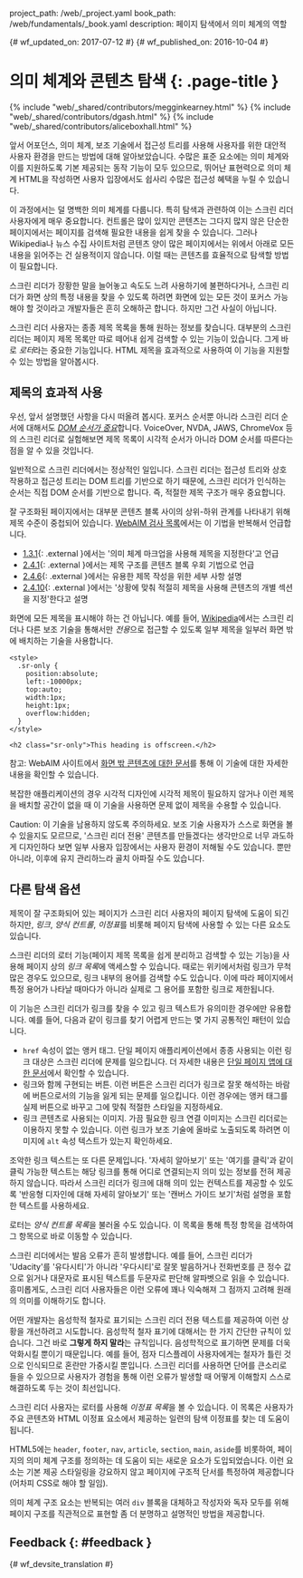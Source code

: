 project_path: /web/_project.yaml book_path: /web/fundamentals/_book.yaml description: 페이지 탐색에서 의미 체계의 역할

{# wf_updated_on: 2017-07-12 #} {# wf_published_on: 2016-10-04 #}

# 의미 체계와 콘텐츠 탐색 {: .page-title }

{% include "web/_shared/contributors/megginkearney.html" %} {% include "web/_shared/contributors/dgash.html" %} {% include "web/_shared/contributors/aliceboxhall.html" %}

앞서 어포던스, 의미 체계, 보조 기술에서 접근성 트리를 사용해 사용자를 위한 대안적 사용자 환경을 만드는 방법에 대해 알아보았습니다. 수많은 표준 요소에는 의미 체계와 이를 지원하도록 기본 제공되는 동작 기능이 모두 있으므로, 뛰어난 표현력으로 의미 체계 HTML을 작성하면 사용자 입장에서도 쉽사리 수많은 접근성 혜택을 누릴 수 있습니다.

이 과정에서는 덜 명백한 의미 체계를 다룹니다. 특히 탐색과 관련하여 이는 스크린 리더 사용자에게 매우 중요합니다. 컨트롤은 많이 있지만 콘텐츠는 그다지 많지 않은 단순한 페이지에서는 페이지를 검색해 필요한 내용을 쉽게 찾을 수 있습니다. 그러나 Wikipedia나 뉴스 수집 사이트처럼 콘텐츠 양이 많은 페이지에서는 위에서 아래로 모든 내용을 읽어주는 건 실용적이지 않습니다. 이럴 때는 콘텐츠를 효율적으로 탐색할 방법이 필요합니다.

스크린 리더가 장황한 말을 늘어놓고 속도도 느려 사용하기에 불편하다거나, 스크린 리더가 화면 상의 특정 내용을 찾을 수 있도록 하려면 화면에 있는 모든 것이 포커스 가능해야 할 것이라고 개발자들은 흔히 오해하곤 합니다. 하지만 그건 사실이 아닙니다.

스크린 리더 사용자는 종종 제목 목록을 통해 원하는 정보를 찾습니다. 대부분의 스크린 리더는 페이지 제목 목록만 따로 떼어내 쉽게 검색할 수 있는 기능이 있습니다. 그게 바로 *로터*라는 중요한 기능입니다. HTML 제목을 효과적으로 사용하여 이 기능을 지원할 수 있는 방법을 알아봅시다.

## 제목의 효과적 사용

우선, 앞서 설명했던 사항을 다시 떠올려 봅시다. 포커스 순서뿐 아니라 스크린 리더 순서에 대해서도 [*DOM 순서가 중요*](/web/fundamentals/accessibility/focus/dom-order-matters)합니다. VoiceOver, NVDA, JAWS, ChromeVox 등의 스크린 리더로 실험해보면 제목 목록이 시각적 순서가 아니라 DOM 순서를 따른다는 점을 알 수 있을 것입니다.

일반적으로 스크린 리더에서는 정상적인 일입니다. 스크린 리더는 접근성 트리와 상호 작용하고 접근성 트리는 DOM 트리를 기반으로 하기 때문에, 스크린 리더가 인식하는 순서는 직접 DOM 순서를 기반으로 합니다. 즉, 적절한 제목 구조가 매우 중요합니다.

잘 구조화된 페이지에서는 대부분 콘텐츠 블록 사이의 상위-하위 관계를 나타내기 위해 제목 수준이 중첩되어 있습니다. [WebAIM 검사 목록](http://webaim.org/standards/wcag/checklist)에서는 이 기법을 반복해서 언급합니다.

- [1.3.1](http://webaim.org/standards/wcag/checklist#sc1.3.1){: .external }에서는 '의미 체계 마크업을 사용해 제목을 지정한다'고 언급
- [2.4.1](http://webaim.org/standards/wcag/checklist#sc2.4.1){: .external }에서는 제목 구조를 콘텐츠 블록 우회 기법으로 언급
- [2.4.6](http://webaim.org/standards/wcag/checklist#sc2.4.6){: .external }에서는 유용한 제목 작성을 위한 세부 사항 설명
- [2.4.10](http://webaim.org/standards/wcag/checklist#sc2.4.10){: .external }에서는 '상황에 맞춰 적절히 제목을 사용해 콘텐츠의 개별 섹션을 지정'한다고 설명

화면에 모든 제목을 표시해야 하는 건 아닙니다. 예를 들어, [Wikipedia](https://www.wikipedia.org/)에서는 스크린 리더나 다른 보조 기술을 통해서만 *전용*으로 접근할 수 있도록 일부 제목을 일부러 화면 밖에 배치하는 기술을 사용합니다.

    <style>
      .sr-only {
        position:absolute;
        left:-10000px;
        top:auto;
        width:1px;
        height:1px;
        overflow:hidden;
      }
    </style>
    
    <h2 class="sr-only">This heading is offscreen.</h2>
    

참고: WebAIM 사이트에서 [화면 밖 콘텐츠에 대한 문서](http://webaim.org/techniques/css/invisiblecontent/)를 통해 이 기술에 대한 자세한 내용을 확인할 수 있습니다.

복잡한 애플리케이션의 경우 시각적 디자인에 시각적 제목이 필요하지 않거나 이런 제목을 배치할 공간이 없을 때 이 기술을 사용하면 문제 없이 제목을 수용할 수 있습니다.

Caution: 이 기술을 남용하지 않도록 주의하세요. 보조 기술 사용자가 스스로 화면을 볼 수 있을지도 모르므로, '스크린 리더 전용' 콘텐츠를 만들겠다는 생각만으로 너무 과도하게 디자인하다 보면 일부 사용자 입장에서는 사용자 환경이 저해될 수도 있습니다. 뿐만 아니라, 이후에 유지 관리하느라 골치 아파질 수도 있습니다.

## 다른 탐색 옵션

제목이 잘 구조화되어 있는 페이지가 스크린 리더 사용자의 페이지 탐색에 도움이 되긴 하지만, *링크*, *양식 컨트롤*, *이정표*를 비롯해 페이지 탐색에 사용할 수 있는 다른 요소도 있습니다.

스크린 리더의 로터 기능(페이지 제목 목록을 쉽게 분리하고 검색할 수 있는 기능)을 사용해 페이지 상의 *링크 목록*에 액세스할 수 있습니다. 때로는 위키에서처럼 링크가 무척 많은 경우도 있으므로, 링크 내부의 용어를 검색할 수도 있습니다. 이에 따라 페이지에서 특정 용어가 나타날 때마다가 아니라 실제로 그 용어를 포함한 링크로 제한됩니다.

이 기능은 스크린 리더가 링크를 찾을 수 있고 링크 텍스트가 유의미한 경우에만 유용합니다. 예를 들어, 다음과 같이 링크를 찾기 어렵게 만드는 몇 가지 공통적인 패턴이 있습니다.

- `href` 속성이 없는 앵커 태그. 단일 페이지 애플리케이션에서 종종 사용되는 이런 링크 대상은 스크린 리더에 문제를 일으킵니다. 더 자세한 내용은 [단일 페이지 앱에 대한 문서](http://neugierig.org/software/blog/2014/02/single-page-app-links.html)에서 확인할 수 있습니다.
- 링크와 함께 구현되는 버튼. 이런 버튼은 스크린 리더가 링크로 잘못 해석하는 바람에 버튼으로서의 기능을 잃게 되는 문제를 일으킵니다. 이런 경우에는 앵커 태그를 실제 버튼으로 바꾸고 그에 맞춰 적절한 스타일을 지정하세요.
- 링크 콘텐츠로 사용되는 이미지. 가끔 필요한 링크 연결 이미지는 스크린 리더로는 이용하지 못할 수 있습니다. 이런 링크가 보조 기술에 올바로 노출되도록 하려면 이미지에 `alt` 속성 텍스트가 있는지 확인하세요.

조악한 링크 텍스트는 또 다른 문제입니다. '자세히 알아보기' 또는 '여기를 클릭'과 같이 클릭 가능한 텍스트는 해당 링크를 통해 어디로 연결되는지 의미 있는 정보를 전혀 제공하지 않습니다. 따라서 스크린 리더가 링크에 대해 의미 있는 컨텍스트를 제공할 수 있도록 '반응형 디자인에 대해 자세히 알아보기' 또는 '캔버스 가이드 보기'처럼 설명을 포함한 텍스트를 사용하세요.

로터는 *양식 컨트롤 목록*을 불러올 수도 있습니다. 이 목록을 통해 특정 항목을 검색하여 그 항목으로 바로 이동할 수 있습니다.

스크린 리더에서는 발음 오류가 흔히 발생합니다. 예를 들어, 스크린 리더가 'Udacity'를 '유다시티'가 아니라 '우다시티'로 잘못 발음하거나 전화번호를 큰 정수 값으로 읽거나 대문자로 표시된 텍스트를 두문자로 판단해 알파벳으로 읽을 수 있습니다. 흥미롭게도, 스크린 리더 사용자들은 이런 오류에 꽤나 익숙해져 그 점까지 고려해 원래의 의미를 이해하기도 합니다.

어떤 개발자는 음성학적 철자로 표기되는 스크린 리더 전용 텍스트를 제공하여 이런 상황을 개선하려고 시도합니다. 음성학적 철자 표기에 대해서는 한 가지 간단한 규칙이 있습니다. 그건 바로 **그렇게 하지 말라**는 규칙입니다. 음성학적으로 표기하면 문제를 더욱 악화시킬 뿐이기 때문입니다. 예를 들어, 점자 디스플레이 사용자에게는 철자가 틀린 것으로 인식되므로 혼란만 가중시킬 뿐입니다. 스크린 리더를 사용하면 단어를 큰소리로 들을 수 있으므로 사용자가 경험을 통해 이런 오류가 발생할 때 어떻게 이해할지 스스로 해결하도록 두는 것이 최선입니다.

스크린 리더 사용자는 로터를 사용해 *이정표 목록*을 볼 수 있습니다. 이 목록은 사용자가 주요 콘텐츠와 HTML 이정표 요소에서 제공하는 일련의 탐색 이정표를 찾는 데 도움이 됩니다.

HTML5에는 `header`, `footer`, `nav`, `article`, `section`, `main`, `aside`를 비롯하여, 페이지의 의미 체계 구조를 정의하는 데 도움이 되는 새로운 요소가 도입되었습니다. 이런 요소는 기본 제공 스타일링을 강요하지 않고 페이지에 구조적 단서를 특정하여 제공합니다(어차피 CSS로 해야 할 일임).

의미 체계 구조 요소는 반복되는 여러 `div` 블록을 대체하고 작성자와 독자 모두를 위해 페이지 구조를 직관적으로 표현할 좀 더 분명하고 설명적인 방법을 제공합니다.

## Feedback {: #feedback }

{# wf_devsite_translation #}